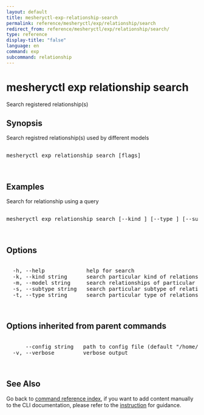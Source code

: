 ```yaml
---
layout: default
title: mesheryctl-exp-relationship-search
permalink: reference/mesheryctl/exp/relationship/search
redirect_from: reference/mesheryctl/exp/relationship/search/
type: reference
display-title: "false"
language: en
command: exp
subcommand: relationship
---
```


# mesheryctl exp relationship search

Search registered relationship(s)

## Synopsis

Search registred relationship(s) used by different models
<pre class='codeblock-pre'>
<div class='codeblock'>
mesheryctl exp relationship search [flags]

</div>
</pre> 

## Examples

Search for relationship using a query
<pre class='codeblock-pre'>
<div class='codeblock'>
mesheryctl exp relationship search [--kind <kind>] [--type <type>] [--subtype <subtype>] [--model <model>] [query-text]

</div>
</pre> 

## Options

<pre class='codeblock-pre'>
<div class='codeblock'>
  -h, --help             help for search
  -k, --kind string      search particular kind of relationships
  -m, --model string     search relationships of particular model name
  -s, --subtype string   search particular subtype of relationships
  -t, --type string      search particular type of relationships

</div>
</pre>

## Options inherited from parent commands

<pre class='codeblock-pre'>
<div class='codeblock'>
      --config string   path to config file (default "/home/n2/.meshery/config.yaml")
  -v, --verbose         verbose output

</div>
</pre>

## See Also

Go back to [command reference index](/reference/mesheryctl/), if you want to add content manually to the CLI documentation, please refer to the [instruction](/project/contributing/contributing-cli#preserving-manually-added-documentation) for guidance.
